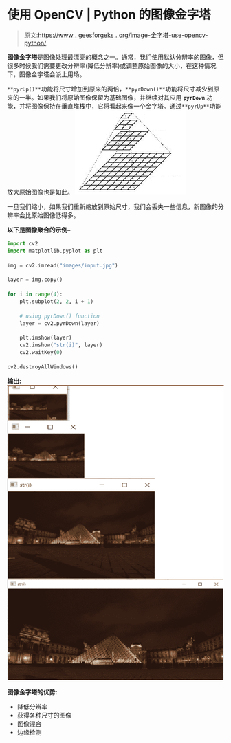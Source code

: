 # 使用 OpenCV | Python 的图像金字塔

> 原文:[https://www . geesforgeks . org/image-金字塔-use-opencv-python/](https://www.geeksforgeeks.org/image-pyramid-using-opencv-python/)

**图像金字塔**是图像处理最漂亮的概念之一。通常，我们使用默认分辨率的图像，但很多时候我们需要更改分辨率(降低分辨率)或调整原始图像的大小，在这种情况下，图像金字塔会派上用场。

`**pyrUp()**`功能将尺寸增加到原来的两倍，`**pyrDown()**`功能将尺寸减少到原来的一半。如果我们将原始图像保留为基础图像，并继续对其应用 **`pyrDown`** 功能，并将图像保持在垂直堆栈中，它将看起来像一个金字塔。通过`**pyrUp**`功能放大原始图像也是如此。
![](img/4202fbec0aee6009a9f5900b86ed5c59.png)

一旦我们缩小，如果我们重新缩放到原始尺寸，我们会丢失一些信息，新图像的分辨率会比原始图像低得多。

**以下是图像聚合的示例–**

```py
import cv2
import matplotlib.pyplot as plt

img = cv2.imread("images/input.jpg")

layer = img.copy()

for i in range(4):
    plt.subplot(2, 2, i + 1)

    # using pyrDown() function
    layer = cv2.pyrDown(layer)

    plt.imshow(layer)
    cv2.imshow("str(i)", layer)
    cv2.waitKey(0)

cv2.destroyAllWindows()
```

**输出:**
![](img/5fd59255c1373a249787d8e415a3d84d.png)

**图像金字塔的优势:**

*   降低分辨率
*   获得各种尺寸的图像
*   图像混合
*   边缘检测